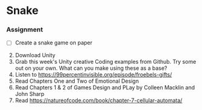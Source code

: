 # Snake

### Assignment

-[ ] Create a snake game on paper
2. Download Unity
3. Grab this week's Unity creative Coding examples from Github. Try some out on your own. What can you make using these as a base?
4. Listen to https://99percentinvisible.org/episode/froebels-gifts/
5. Read Chapters One and Two of Emotional Design
6. Read Chapters 1 & 2 of Games Design and PLay by Colleen Macklin and John Sharp
7. Read https://natureofcode.com/book/chapter-7-cellular-automata/
